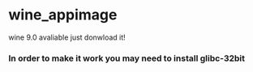 # wine_appimage

wine 9.0 avaliable just donwload it!

<h3>In order to make it work you may need to install glibc-32bit<h3/>

